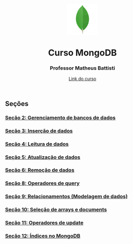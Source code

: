 <div align="center">
  <img src="https://raw.githubusercontent.com/devicons/devicon/master/icons/mongodb/mongodb-original.svg" width=100>
  <h1>Curso MongoDB</h1>
  <h3>Professor Matheus Battisti</h3>
  
  [Link do curso](https://www.udemy.com/course/mongodb-do-basico-ao-avancado-c-mongoose-e-projetos/)
  
</div>

<br/>

## Seções

### [Seção 2: Gerenciamento de bancos de dados](./SECAO2.md)
### [Seção 3: Inserção de dados](./SECAO3.md)
### [Seção 4: Leitura de dados](./SECAO4.md)
### [Seção 5: Atualização de dados](./SECAO5.md)
### [Seção 6: Remoção de dados](./SECAO6.md)
### [Seção 8: Operadores de query](./SECAO8.md)
### [Seção 9: Relacionamentos (Modelagem de dados)](./SECAO9.md)
### [Seção 10: Seleção de arrays e documents](./SECAO10.md)
### [Seção 11: Operadores de update](./SECAO11.md)
### [Seção 12: Índices no MongoDB](./SECAO12.md)